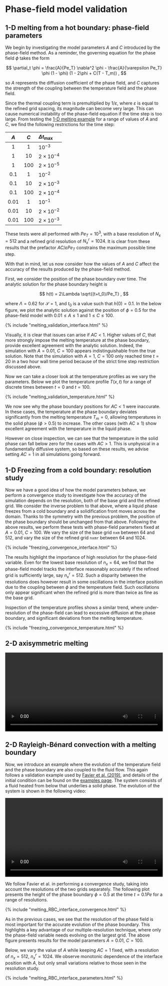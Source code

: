 # Phase-field model validation

## 1-D melting from a hot boundary: phase-field parameters

We begin by investigating the model parameters $A$ and $C$ introduced by the phase-field method.
As a reminder, the governing equation for the phase field $\phi$ takes the form

$$
\partial_t \phi = \frac{A}{Pe_T} \nabla^2 \phi - \frac{A}{\varepsilon Pe_T} \phi (1 - \phi) (1 - 2\phi + C(T - T_m)) ,
$$

so $A$ represents the diffusion coefficient of the phase field, and $C$ captures the strength of the coupling between the temperature field and the phase field.

Since the thermal coupling term is premultiplied by $1/\varepsilon$, where $\varepsilon$ is equal to the refined grid spacing, its magnitude can become very large.
This can cause numerical instability of the phase-field equation if the time step is too large.
From testing the [1-D melting example](examples/stefan.md) for a range of values of $A$ and $C$, we find the following restrictions for the time step:

$A$  | $C$ | ${\Delta t}_\mathrm{max}$
:--: | :-: | :------------------------
1    | 1   | $10^{-3}$
1    | 10  | $2\times 10^{-4}$
1    | 100 | $2\times 10^{-5}$
0.1  | 1   | $10^{-2}$
0.1  | 10  | $2\times 10^{-3}$
0.1  | 100 | $2\times 10^{-4}$
0.01 | 1   | $10^{-1}$
0.01 | 10  | $2\times 10^{-2}$
0.01 | 100 | $2\times 10^{-3}$

These tests were all performed with $Pe_T=10^3$, with a base resolution of $N_x = 512$ and a refined grid resolution of $N_x^r = 1024$.
It is clear from these results that the prefactor $AC/\varepsilon Pe_T$ constrains the maximum possible time step.

With that in mind, let us now consider how the values of $A$ and $C$ affect the accuracy of the results produced by the phase-field method.

First, we consider the position of the phase boundary over time.
The analytic solution for the phase boundary height is

$$
h(t) = 2\Lambda \sqrt{(t+t_0)/Pe_T} ,
$$

where $\Lambda = 0.62$ for $\mathcal{S}=1$, and $t_0$ is a value such that $h(0)=0.1$.
In the below figure, we plot the analytic solution against the position of $\phi=0.5$ for the phase-field model with $0.01\leq A\leq 1$ and $1\leq C \leq 100$.

{% include "melting_validation_interface.html" %}

Visually, it is clear that issues can arise if $AC < 1$.
Higher values of $C$, that more strongly impose the melting temperature at the phase boundary, provide excellent agreement with the analytic solution.
Indeed, the simulation with $A=0.01$, $C=100$ appears indistinguishable from the true solution.
Note that the simulation with $A=1$, $C=100$ only reached time $t=20$ in a two hour wall time period because of the strict time step restriction discussed above.

Now we can take a closer look at the temperature profiles as we vary the parameters.
Below we plot the temperature profile $T(x,t)$ for a range of discrete times between $t=0$ and $t=100$.

{% include "melting_validation_temperature.html" %}

We now see why the phase boundary positions for $AC < 1$ were inaccurate.
In these cases, the temperature at the phase boundary deviates significantly from the melting temperature $T_m=0$, allowing temperatures in the solid phase ($\phi>0.5$) to increase.
The other cases (with $AC\geq 1$) show excellent agreement with the temperature in the liquid phase.

However on close inspection, we can see that the temperature in the solid phase can fall below zero for the cases with $AC>1$.
This is unphysical in a fundamentally diffusive system, so based on these results, we advise setting $AC=1$ in all simulations going forward.

## 1-D Freezing from a cold boundary: resolution study

Now we have a good idea of how the model parameters behave, we perform a convergence study to investigate how the accuracy of the simulation depends on the resolution, both of the base grid and the refined grid.
We consider the inverse problem to that above, where a liquid phase freezes from a cold boundary and a solidification front moves across the domain.
Thanks to the symmetry with the previous problem, the position of the phase boundary should be unchanged from that above.
Following the above results, we perform these tests with phase-field parameters fixed at $A=0.01$, $C=100$.
We vary the size of the base grid `nxm` between 64 and 512, and vary the size of the refined grid `nxmr` between 64 and 1024.

{% include "freezing_convergence_interface.html" %}

The results highlight the importance of high resolution for the phase-field variable.
Even for the lowest base resolution of $n_x=64$, we find that the phase-field model tracks the interface reasonably accurately if the refined grid is sufficiently large, say $n_x^r=512$.
Such a disparity between the resolutions does however result in some oscillations in the interface position due to the coupling between $\phi$ and the temperature field.
Such oscillations only appear significant when the refined grid is more than twice as fine as the base grid.

Inspection of the temperature profiles shows a similar trend, where under-resolution of the phase-field can lead to excessive diffusion at the phase boundary, and significant deviations from the melting temperature.

{% include "freezing_convergence_temperature.html" %}

## 2-D axisymmetric melting

<video width="100%" controls>
  <source src="../assets/AxisymMelting.mp4" type="video/mp4">
</video>

## 2-D Rayleigh-Bénard convection with a melting boundary

Now, we introduce an example where the evolution of the temperature field and the phase boundary are also coupled to the fluid flow.
This again follows a validation example used by [Favier et al. (2019)](), and details of the initial condition can be found on the [examples page](examples/coupled_flows.md).
The system consists of a fluid heated from below that underlies a solid phase.
The evolution of the system is shown in the following video:

<video width="100%" controls>
  <source src="../assets/MeltingRBC.mp4" type="video/mp4">
</video>

We follow Favier et al. in performing a convergence study, taking into account the resolutions of the two grids separately.
The following plot presents the height of the phase boundary $\phi=0.5$ at the time $t=0.1 Pe$ for a range of resolutions.

{% include "melting_RBC_interface_convergence.html" %}

As in the previous cases, we see that the resolution of the phase field is most important for the accurate evolution of the phase boundary.
This highlights a key advantage of our multiple-resolution technique, where only the phase-field variable needs evolving on the largest grid.
The above figure presents results for the model parameters $A=0.01$, $C=100$.

Below, we vary the value of $A$ while keeping $AC=1$ fixed, with a resolution of $n_x=512$, $n_x^r=1024$.
We observe monotonic dependence of the interface position with $A$, but only small variations relative to those seen in the resolution study.

{% include "melting_RBC_interface_parameters.html" %}
